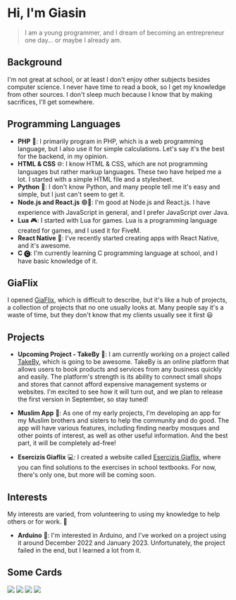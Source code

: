 Hi, I'm Giasin
==============

> I am a young programmer, and I dream of becoming an entrepreneur one day... or maybe I already am.

Background
----------

I'm not great at school, or at least I don't enjoy other subjects besides computer science. I never have time to read a book, so I get my knowledge from other sources. I don't sleep much because I know that by making sacrifices, I'll get somewhere.

Programming Languages
---------------------

*   **PHP** 🐘: I primarily program in PHP, which is a web programming language, but I also use it for simple calculations. Let's say it's the best for the backend, in my opinion.
*   **HTML & CSS** 🌐: I know HTML & CSS, which are not programming languages but rather markup languages. These two have helped me a lot. I started with a simple HTML file and a stylesheet.
*   **Python** 🐍: I don't know Python, and many people tell me it's easy and simple, but I just can't seem to get it.
*   **Node.js and React.js** 🟢🔵: I'm good at Node.js and React.js. I have experience with JavaScript in general, and I prefer JavaScript over Java.
*   **Lua** 🎮: I started with Lua for games. Lua is a programming language created for games, and I used it for FiveM.
*   **React Native** 📱: I've recently started creating apps with React Native, and it's awesome.
*   **C** 🅒: I'm currently learning C programming language at school, and I have basic knowledge of it.

GiaFlix
-------

I opened [GiaFlix](https://www.giaflix.it/), which is difficult to describe, but it's like a hub of projects, a collection of projects that no one usually looks at. Many people say it's a waste of time, but they don't know that my clients usually see it first 😃

Projects
--------

*   **Upcoming Project - TakeBy** 🚀: I am currently working on a project called [TakeBy](https://www.takeby.it), which is going to be awesome. TakeBy is an online platform that allows users to book products and services from any business quickly and easily. The platform's strength is its ability to connect small shops and stores that cannot afford expensive management systems or websites. I'm excited to see how it will turn out, and we plan to release the first version in September, so stay tuned!

*   **Muslim App** 🕌: As one of my early projects, I'm developing an app for my Muslim brothers and sisters to help the community and do good. The app will have various features, including finding nearby mosques and other points of interest, as well as other useful information. And the best part, it will be completely ad-free!

*   **Esercizis Giaflix** 💻: I created a website called [Esercizis Giaflix](https://esercizis.giaflix.net/), where you can find solutions to the exercises in school textbooks. For now, there's only one, but more will be coming soon.

Interests
---------

My interests are varied, from volunteering to using my knowledge to help others or for work. 🤝

*   **Arduino** 🤖: I'm interested in Arduino, and I've worked on a project using it around December 2022 and January 2023. Unfortunately, the project failed in the end, but I learned a lot from it.

Some Cards
---------

![](http://github-profile-summary-cards.vercel.app/api/cards/productive-time?username=giasinit&theme=default&utcOffset=2)
![](http://github-profile-summary-cards.vercel.app/api/cards/most-commit-language?username=giasinit&theme=default)
![](http://github-profile-summary-cards.vercel.app/api/cards/stats?username=giasinit&theme=default)
![](http://github-profile-summary-cards.vercel.app/api/cards/repos-per-language?username=giasinit&theme=default)
